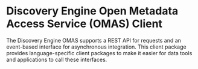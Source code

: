 <!-- SPDX-License-Identifier: Apache-2.0 -->

# Discovery Engine Open Metadata Access Service (OMAS) Client

The Discovery Engine OMAS supports a REST API for requests and an event-based
interface for asynchronous integration.  This client
package provides language-specific client packages to make it easier
for data tools and applications to call these interfaces.
